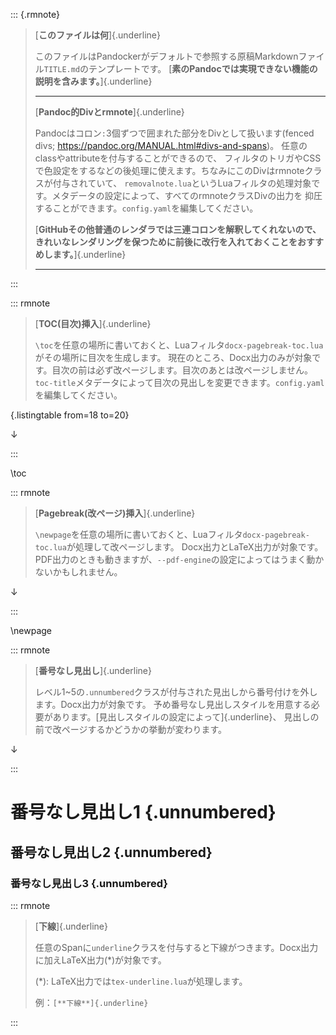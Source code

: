 ::: {.rmnote}

> [**このファイルは何**]{.underline}
>
> このファイルはPandockerがデフォルトで参照する原稿Markdownファイル`TITLE.md`のテンプレートです。
> [**素のPandocでは実現できない機能の説明を含みます。**]{.underline}
>
> ------------------------
>
> [**Pandoc的Divとrmnote**]{.underline}
>
> Pandocはコロン`:`3個ずつで囲まれた部分をDivとして扱います(fenced divs; <https://pandoc.org/MANUAL.html#divs-and-spans>)。
> 任意のclassやattributeを付与することができるので、
> フィルタのトリガやCSSで色設定をするなどの後処理に使えます。ちなみにこのDivはrmnoteクラスが付与されていて、
> `removalnote.lua`というLuaフィルタの処理対象です。メタデータの設定によって、すべてのrmnoteクラスDivの出力を
> 抑圧することができます。`config.yaml`を編集してください。
>
> [**GitHubその他普通のレンダラでは三連コロンを解釈してくれないので、
> きれいなレンダリングを保つために前後に改行を入れておくことをおすすめします。**]{.underline}
>
> ---

:::

::: rmnote
> [**TOC(目次)挿入**]{.underline}
>
> `\toc`を任意の場所に書いておくと、Luaフィルタ`docx-pagebreak-toc.lua`がその場所に目次を生成します。
> 現在のところ、Docx出力のみが対象です。目次の前は必ず改ページします。目次のあとは改ページしません。
> `toc-title`メタデータによって目次の見出しを変更できます。`config.yaml`を編集してください。

[](markdown/config.yaml){.listingtable from=18 to=20}

&darr;

:::

\toc

::: rmnote

> [**Pagebreak(改ページ)挿入**]{.underline}
>
> `\newpage`を任意の場所に書いておくと、Luaフィルタ`docx-pagebreak-toc.lua`が処理して改ページします。
> Docx出力とLaTeX出力が対象です。PDF出力のときも動きますが、`--pdf-engine`の設定によってはうまく動かないかもしれません。

&darr;

:::

\newpage

::: rmnote

> [**番号なし見出し**]{.underline}
>
> レベル1~5の`.unnumbered`クラスが付与された見出しから番号付けを外します。Docx出力が対象です。
> 予め番号なし見出しスタイルを用意する必要があります。[見出しスタイルの設定によって]{.underline}、
> 見出しの前で改ページするかどうかの挙動が変わります。

&darr;

:::

# 番号なし見出し1 {.unnumbered}
## 番号なし見出し2 {.unnumbered}
### 番号なし見出し3 {.unnumbered}

::: rmnote

> [**下線**]{.underline}
>
> 任意のSpanに`underline`クラスを付与すると下線がつきます。Docx出力に加えLaTeX出力(*)が対象です。
>
> (*): LaTeX出力では`tex-underline.lua`が処理します。
>
> 例：`[**下線**]{.underline}`

:::
